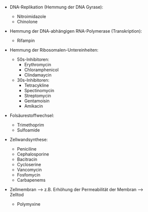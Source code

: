 - DNA-Replikation (Hemmung der DNA Gyrase):
	- Nitroimidazole 
	- Chinolone

- Hemmung der DNA-abhängigen RNA-Polymerase (Transkription):
	- Rifampin 

- Hemmung der Ribosomalen-Untereinheiten:
	- 50s-Inhibitoren: 
		- Erythromycin 
		- Chloramphenicol
		- Clindamaycin
	- 30s-Inhibitoren:
		- Tetracykline 
		- Spectinomycin
		- Streptomycin
		- Gentamoisin
		- Amikacin

- Folsäurestoffwechsel:
	- Trimethoprim
	- Sulfoamide 

- Zellwandsynthese:
	- Peniciline
	- Cephalosporine 
	- Bacitracin
	- Cycloserine
	- Vancomycin
	- Fosfomycin
	- Carbapenems

- Zellmembran --> z.B. Erhöhung der Permeabilität der Membran --> Zelltod
	- Polymyxine